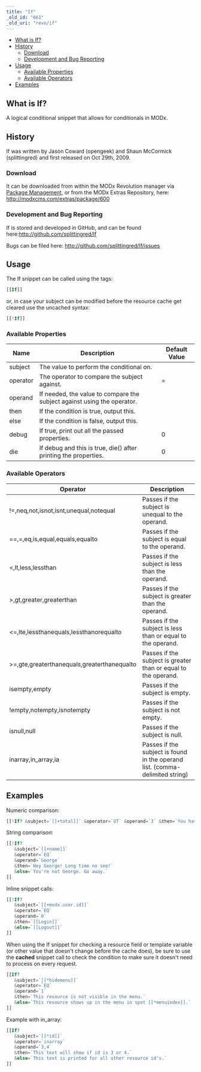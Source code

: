 ```yaml
---
title: "If"
_old_id: "661"
_old_uri: "revo/if"
---
```


- [What is If?](#If-WhatisIf%3F)
- [History](#If-History)
  - [Download](#If-Download)
  - [Development and Bug Reporting](#If-DevelopmentandBugReporting)
- [Usage](#If-Usage)
  - [Available Properties](#If-AvailableProperties)
  - [Available Operators](#If-AvailableOperators)
- [Examples](#If-Examples)



## What is If?

A logical conditional snippet that allows for conditionals in MODx.

## History

If was written by Jason Coward (opengeek) and Shaun McCormick (splittingred) and first released on Oct 29th, 2009.

### Download

It can be downloaded from within the MODx Revolution manager via [Package Management](developing-in-modx/advanced-development/package-management "Package Management"), or from the MODx Extras Repository, here: <http://modxcms.com/extras/package/600>

### Development and Bug Reporting

If is stored and developed in GitHub, and can be found here:<http://github.com/splittingred/If>

Bugs can be filed here: <http://github.com/splittingred/If/issues>

## Usage

The If snippet can be called using the tags:

``` php 
[[If]]

```

or, in case your subject can be modified before the resource cache get cleared use the uncached syntax:

``` php 
[[!If]]

```

### Available Properties

| Name | Description | Default Value |
|------|-------------|---------------|
| subject | The value to perform the conditional on. |  |
| operator | The operator to compare the subject against. | = |
| operand | If needed, the value to compare the subject against using the operator. |  |
| then | If the condition is true, output this. |  |
| else | If the condition is false, output this. |  |
| debug | If true, print out all the passed properties. | 0 |
| die | If debug and this is true, die() after printing the properties. | 0 |

### Available Operators

| Operator | Description |
|----------|-------------|
| !=,neq,not,isnot,isnt,unequal,notequal | Passes if the subject is unequal to the operand. |
| ==,=,eq,is,equal,equals,equalto | Passes if the subject is equal to the operand. |
| <,lt,less,lessthan | Passes if the subject is less than the operand. |
| >,gt,greater,greaterthan | Passes if the subject is greater than the operand. |
| <=,lte,lessthanequals,lessthanorequalto | Passes if the subject is less than or equal to the operand. |
| >=,gte,greaterthanequals,greaterthanequalto | Passes if the subject is greater than or equal to the operand. |
| isempty,empty | Passes if the subject is empty. |
| !empty,notempty,isnotempty | Passes if the subject is not empty. |
| isnull,null | Passes if the subject is null. |
| inarray,in\_array,ia | Passes if the subject is found in the operand list. (comma-delimited string) |

## Examples

Numeric comparison:

``` php 
[[!If? &subject=`[[+total]]` &operator=`GT` &operand=`3` &then=`You have more than 3 items!`]]

```

String comparison:

``` php 
[[!If?
   &subject=`[[+name]]`
   &operator=`EQ`
   &operand=`George`
   &then=`Hey George! Long time no see!`
   &else=`You're not George. Go away.`
]]

```

Inline snippet calls:

``` php 
[[!If?
   &subject=`[[+modx.user.id]]`
   &operator=`EQ`
   &operand=`0`
   &then=`[[Login]]`
   &else=`[[Logout]]`
]]

```

When using the If snippet for checking a resource field or template variable (or other value that doesn't change before the cache does), be sure to use the **cached** snippet call to check the condition to make sure it doesn't need to process on every request.

``` php 
[[If?
   &subject=`[[*hidemenu]]`
   &operator=`EQ`
   &operand=`1`
   &then=`This resource is not visible in the menu.`
   &else=`This resource shows up in the menu in spot [[*menuindex]].`
]]

```

Example with in\_array:

``` php 
[[If?
   &subject=`[[*id]]`
   &operator=`inarray`
   &operand=`3,4`
   &then=`This text will show if id is 3 or 4.`
   &else=`This text is printed for all other resource id's.`
]]
```